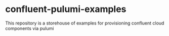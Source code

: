 # confluent-pulumi-examples
This repository is a storehouse of examples for provisioning confluent cloud components via pulumi
